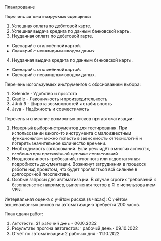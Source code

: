 Планирование

Перечень автоматизируемых сценариев:
1. Успешная оплата по дебетовой карте.
2. Успешная выдача кредита по данным банковской карты.
3. Неудачная оплата по дебетовой карте.
- Сценарий с отклонённой картой.
- Сценарий с невалидным вводом даных.
4. Неудачная выдача кредита по данным банковской карты.
- Сценарий с отклонённой картой.
- Сценарий с невалидным вводом даных.

Перечень используемых инструментов с обоснованием выбора:
1. Selenide - Удобство и простота
2. Gradle - Лаконичность и производительность
3. JUnit 5 - Широта возможностей и стабильность
4. Java - Надёжность и совместимость

Перечень и описание возможных рисков при автоматизации:
1. Неверный выбор инструментов для тестирования. При использовании какого-то инструмента с малоизвестным функционалом можно попасть в зависимость от технологий и потерять значительное количество времени.
2. Необходимость согласований. Если речь идёт о многих аспектах, особенно при протяжённой цепочке согласований.
3. Неоднозначность требований, неполнота или недостаточная подробность документации. Возникнут затруднения в процессе работы над проектом, что будет проявляться всё сильнее в долгосрочной перспективе.
4. Особые запросы для автоматизации. В случае строгих требований к безопасности: например, выполнения тестов в CI с использованием VPN.

Интервальная оценка с учётом рисков (в часах):
С учётом вышеназванных рисков на автоматизацию требуется 200 часов.

План сдачи работ:
1. Автотесты: 21 рабочий день - 06.10.2022
2. Результаты прогона автотестов: 1 рабочий день - 09.10.2022
3. Отчёт по автоматизации: 2 рабочих дня - 11.10.2022
